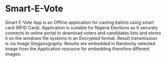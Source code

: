 # Smart-E-Vote
Smart E-Vote App is an Offline application for casting ballots using smart card (RFID Card). Application is suitable for Nigeria Elections as It securely connects to online portal to download voters and candidates lists and stores it on the windows file systems in an Encrypted format. Result transmission is via Image Steganography. Results are embedded in Randomly selected Image from the Application resource for embedding therefore different images.

